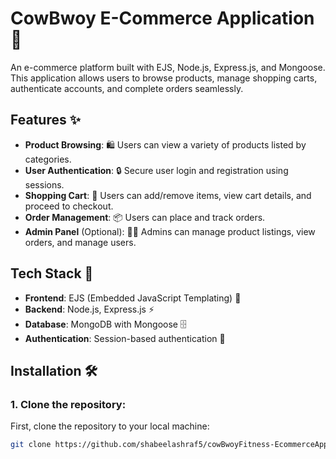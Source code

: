 # CowBwoy E-Commerce Application 🛒

An e-commerce platform built with EJS, Node.js, Express.js, and Mongoose. This application allows users to browse products, manage shopping carts, authenticate accounts, and complete orders seamlessly.

## Features ✨

- **Product Browsing**: 🛍️ Users can view a variety of products listed by categories.
- **User Authentication**: 🔒 Secure user login and registration using sessions.
- **Shopping Cart**: 🛒 Users can add/remove items, view cart details, and proceed to checkout.
- **Order Management**: 📦 Users can place and track orders.
- **Admin Panel** (Optional): 👨‍💻 Admins can manage product listings, view orders, and manage users.

## Tech Stack 🚀

- **Frontend**: EJS (Embedded JavaScript Templating) 🎨
- **Backend**: Node.js, Express.js ⚡
- **Database**: MongoDB with Mongoose 🗄️
- **Authentication**: Session-based authentication 🔑

## Installation 🛠️

### 1. Clone the repository:

First, clone the repository to your local machine:

```bash
git clone https://github.com/shabeelashraf5/cowBwoyFitness-EcommerceApp.git

